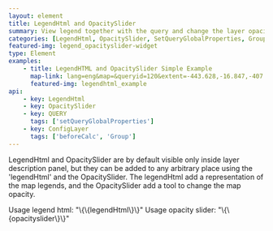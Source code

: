```yaml
---
layout: element
title: LegendHtml and OpacitySlider
summary: View legend together with the query and change the layer opacity.
categories: [LegendHtml, OpacitySlider, SetQueryGlobalProperties, Group, BeforeCalc]
featured-img: legend_opacityslider-widget
type: Element
examples:
    - title: LegendHTML and OpacitySlider Simple Example
      map-link: lang=eng&map=&queryid=120&extent=-443.628,-16.847,-407.373,3.294&tools=helpintro,layerchooser,zoomextent,customzoom,getfeature,hovershowlegend&options=scale,startopened,hidestylechooser,enablequeries&visiblelayers=2
      featured-img: legendhtml_example
api: 
    - key: LegendHtml
    - key: OpacitySlider
    - key: QUERY
      tags: ['setQueryGlobalProperties']
    - key: ConfigLayer
      tags: ['beforeCalc', 'Group']
---
```

LegendHtml and OpacitySlider are by default visible only inside layer description panel, but they can be added to any arbitrary place using the 'legendHtml' and the OpacitySlider. The legendHtml add a representation of the map legends, and the OpacitySlider add a tool to change the map opacity.

Usage legend html: "\\\{\\\{legendHtml\\\}\\\}"
Usage opacity slider: "\\\{\\\{opacityslider\\\}\\\}"
